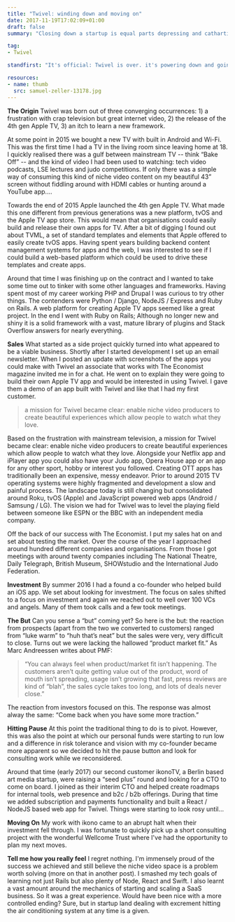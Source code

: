 ```yaml
---
title: "Twivel: winding down and moving on"
date: 2017-11-19T17:02:09+01:00
draft: false
summary: "Closing down a startup is equal parts depressing and cathartic."

tag: 
- Twivel

standfirst: "It's official: Twivel is over. it's powering down and going into sleep mode, permanently. In this post I want to document something of what Twivel was, what problems we set out to solve and what we created."

resources:
- name: thumb
  src: samuel-zeller-13178.jpg
---
```

**The Origin**
Twivel was born out of three converging occurrences: 1) a frustration with crap television but great internet video, 2) the release of the 4th gen Apple TV, 3) an itch to learn a new framework.

At some point in 2015 we bought a new TV with built in Android and Wi-Fi. This was the first time I had a TV in the living room since leaving home at 18\. I quickly realised there was a gulf between mainstream TV -- think “Bake Off” -- and the kind of video I had been used to watching: tech video podcasts, LSE lectures and judo competitions. If only there was a simple way of consuming this kind of niche video content on my beautiful 43” screen without fiddling around with HDMI cables or hunting around a YouTube app....

Towards the end of 2015 Apple launched the 4th gen Apple TV. What made this one different from previous generations was a new platform, tvOS and the Apple TV app store. This would mean that organisations could easily build and release their own apps for TV. After a bit of digging I found out about TVML, a set of standard templates and elements that Apple offered to easily create tvOS apps. Having spent years building backend content management systems for apps and the web, I was interested to see if I could build a web-based platform which could be used to drive these templates and create apps.

Around that time I was finishing up on the contract and I wanted to take some time out to tinker with some other languages and frameworks. Having spent most of my career working PHP and Drupal I was curious to try other things. The contenders were Python / Django, NodeJS / Express and Ruby on Rails. A web platform for creating Apple TV apps seemed like a great project. In the end I went with Ruby on Rails; Although no longer new and shiny it is a solid framework with a vast, mature library of plugins and Stack Overflow answers for nearly everything.

**Sales**
What started as a side project quickly turned into what appeared to be a viable business. Shortly after I started development I set up an email newsletter. When I posted an update with screenshots of the apps you could make with Twivel an associate that works with The Economist magazine invited me in for a chat. He went on to explain they were going to build their own Apple TV app and would be interested in using Twivel. I gave them a demo of an app built with Twivel and like that I had my first customer.

> a mission for Twivel became clear: enable niche video producers to create beautiful experiences which allow people to watch what they love.

Based on the frustration with mainstream television, a mission for Twivel became clear: enable niche video producers to create beautiful experiences which allow people to watch what they love. Alongside your Netflix app and iPlayer app you could also have your Judo app, Opera House app or an app for any other sport, hobby or interest you followed. Creating OTT apps has traditionally been an expensive, messy endeavor. Prior to around 2015 TV operating systems were highly fragmented and development a slow and painful process. The landscape today is still changing but consolidated around Roku, tvOS (Apple) and JavaScript powered web apps (Android / Samsung / LG). The vision we had for Twivel was to level the playing field between someone like ESPN or the BBC with an independent media company.

Off the back of our success with The Economist. I put my sales hat on and set about testing the market. Over the course of the year I approached around hundred different companies and organisations. From those I got meetings with around twenty companies including The National Theatre, Daily Telegraph, British Museum, SHOWstudio and the International Judo Federation. 

**Investment**
By summer 2016 I had a found a co-founder who helped build an iOS app. We set about looking for investment. The focus on sales shifted to a focus on investment and again we reached out to well over 100 VCs and angels. Many of them took calls and a few took meetings. 

**The But**
Can you sense a “but” coming yet? So here is the but: the reaction from prospects (apart from the two we converted to customers) ranged from “luke warm” to “huh that’s neat” but the sales were very, very difficult to close. Turns out we were lacking the hallowed “product market fit.” As Marc Andreessen writes about PMF:

> “You can always feel when product/market fit isn’t happening. The customers aren’t quite getting value out of the product, word of mouth isn’t spreading, usage isn’t growing that fast, press reviews are kind of “blah”, the sales cycle takes too long, and lots of deals never close.”

The reaction from investors focused on this. The response was almost alway the same: “Come back when you have some more traction.”

**Hitting Pause**
At this point the traditional thing to do is to pivot. However, this was also the point at which our personal funds were starting to run low and a difference in risk tolerance and vision with my co-founder became more apparent so we decided to hit the pause button and look for consulting work while we reconsidered.

Around that time (early 2017) our second customer ikonoTV, a Berlin based art media startup, were raising a “seed plus” round and looking for a CTO to come on board. I joined as their interim CTO and helped create roadmaps for internal tools, web presence and b2c / b2b offerings. During that time we added subscription and payments functionality and built a React / NodeJS based web app for Twivel. Things were starting to look rosy until...

**Moving On**
My work with ikono came to an abrupt halt when their investment fell through. I was fortunate to quickly pick up a short consulting project with the wonderful Wellcome Trust where I've had the opportunity to plan my next moves.

**Tell me how you really feel**
I regret nothing. I'm immensely proud of the success we achieved and still believe the niche video space is a problem worth solving (more on that in another post). I smashed my tech goals of learning not just Rails but also plenty of Node, React and Swift. I also learnt a vast amount around the mechanics of starting and scaling a SaaS business. So it was a great experience. Would have been nice with a more controlled ending? Sure, but in startup land dealing with excrement hitting the air conditioning system at any time is a given.